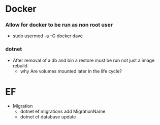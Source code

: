 # Docker

### Allow for docker to be run as non root user
* sudo usermod -a -G docker dave                                                                                

### dotnet

* After removal of a db and bin a restore must be run not just a image rebuild
  * why Are volumes mounted later in the life cycle?

# EF

* Migration
  * dotnet ef migrations add MigrationName
  * dotnet ef database update

